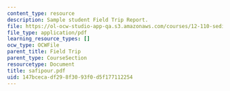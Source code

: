 ```yaml
---
content_type: resource
description: Sample student Field Trip Report.
file: https://ol-ocw-studio-app-qa.s3.amazonaws.com/courses/12-110-sedimentary-geology-spring-2007/147bcecadf298f3093f0d5f177112254_safipour.pdf
file_type: application/pdf
learning_resource_types: []
ocw_type: OCWFile
parent_title: Field Trip
parent_type: CourseSection
resourcetype: Document
title: safipour.pdf
uid: 147bceca-df29-8f30-93f0-d5f177112254
---
```

